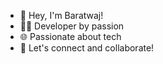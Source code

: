 - 👋 Hey, I'm Baratwaj!
- 👨‍💻 Developer by passion
- 🌐 Passionate about tech
- 🐙 Let's connect and collaborate!
